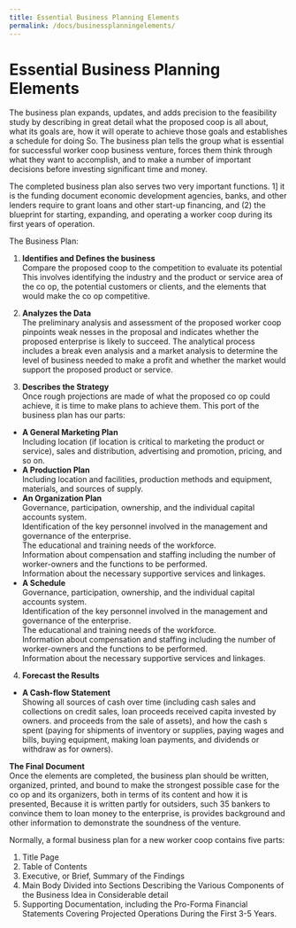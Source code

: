 ```yaml
---
title: Essential Business Planning Elements
permalink: /docs/businessplanningelements/
---
```


# **Essential Business Planning Elements**  
The business plan expands, updates, and adds precision to the feasibility study by describing in great detail what the proposed coop is all about, what its goals are, how it will operate to achieve those goals and establishes a schedule for doing So. The business plan tells the group what is essential for successful worker coop business venture, forces them  think through what they want to accomplish, and to make a number of important decisions before investing significant time and money.

The completed business plan also serves two very important functions. 1] it is the funding document economic development agencies, banks, and other lenders require to grant loans and other start-up financing, and (2) the blueprint for starting, expanding, and operating a worker coop during its first years of operation.

The Business Plan:
1. **Identifies and Defines the business**  
Compare the proposed coop to the competition to evaluate its potential This involves identifying the industry and the product or service area of the co op, the potential customers or clients, and the elements that would make the co op competitive.

2. **Analyzes the Data**  
The preliminary analysis and assessment of the proposed worker coop pinpoints weak nesses in the proposal and indicates whether the proposed enterprise is likely to succeed. The analytical process includes a break even analysis and a market analysis to determine the level of business needed to make a profit and whether the market would support the
proposed product or service.

3. **Describes the Strategy**  
Once rough projections are made of what the proposed co op could achieve, it is time to make plans to achieve them. This port of the business plan has our parts:
- **A General Marketing Plan**  
Including location (if location is critical to marketing the product or service), sales and distribution, advertising and promotion, pricing, and so on.
- **A Production Plan**  
Including location and facilities, production methods and equipment, materials, and sources of supply.
- **An Organization Plan**  
Governance, participation, ownership, and the individual capital accounts system.  
Identification of the key personnel involved in the management and governance
of the enterprise.  
The educational and training needs of the workforce.  
Information about compensation and staffing including the number of worker-owners and the functions to be performed.  
Information about the necessary supportive services and linkages.  
- **A Schedule**  
Governance, participation, ownership, and the individual capital accounts system.  
Identification of the key personnel involved in the management and governance
of the enterprise.  
The educational and training needs of the workforce.  
Information about compensation and staffing including the number of worker-owners and the functions to be performed.    
Information about the necessary supportive services and linkages.

4. **Forecast the Results**
- **A Cash-flow Statement**  
Showing all sources of cash over time (including cash sales and collections on credit sales, loan proceeds received capita
invested by owners. and proceeds from the sale of assets), and how the cash
s spent (paying for shipments of inventory or supplies, paying wages and
bills, buying equipment, making loan payments, and dividends or withdraw
as for owners).

**The Final Document**  
Once the elements are completed, the business plan should be written, organized, printed, and bound to make the strongest possible case for the co op and its organizers, both in terms of its content and how it is presented, Because it is written partly for outsiders, such
35 bankers to convince them to loan money to the enterprise, is provides background
and other information to demonstrate the soundness of the venture.

Normally, a formal business plan for a new worker coop contains five parts:
1. Title Page
2. Table of Contents
3. Executive, or Brief, Summary of the Findings
4. Main Body Divided into Sections Describing the Various Components of the Business Idea in Considerable detail
5. Supporting Documentation, including the Pro-Forma Financial Statements Covering
Projected Operations During the First 3-5 Years.
